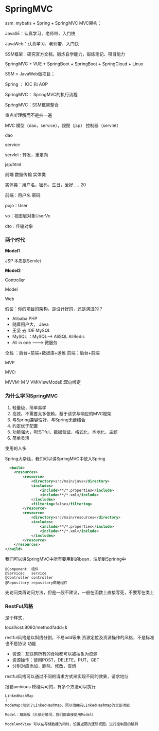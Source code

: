 # SpringMVC

ssm: mybatis + Spring + SpringMVC	MVC架构：

JavaSE：认真学习，老师带，入门快

JavaWeb：认真学习，老师带，入门快

SSM框架：研究官方文档，锻炼自学能力，锻炼笔记、项目能力



SpringMVC + VUE + SpringBoot + SpringBoot + SpringCloud + Linux



SSM = JavaWeb做项目；



Spring ： IOC 和 AOP



SpringMVC： SpringMVC的执行流程



SpringMVC：SSM框架整合



重点听理解而不是抄一遍



MVC 模型（dao，service），视图（jsp） 控制器（servlet）



dao

service

servlet	: 转发，重定向

jsp/html



前端 数据传输 实体类

实体类：用户名，密码，生日，爱好……20

前端：用户名 密码



pojo：User

vo：视图层对象UserVo

dto：传输对象



### 两个时代

**Model1**

JSP 本质是Servlet

**Model2**

Controller

Model

Web



假设：你的项目的架构，是设计好的，还是演进的？

- Alibaba PHP
- 随着用户大， Java
- 王坚 去  IOE MySQL
- MySQL ：MySQL--> AliSQL AliRedis
- All in one ---> 微服务


全栈  ：后台+前端+数据库+运维
前端：后台+前端

MVP 

MVC:

MVVM: M V VM(ViewModel):双向绑定 


### 为什么学习SpringMVC
1. 轻量级，简单易学
2. 高效，不需要太多依赖，基于请求与响应的MVC框架
3. 与Spring兼容性好，与Spring无缝结合
4. 约定优于配置
5. 功能强大，RESTful、数据验证、格式化、本地化、主题
6. 简单灵活

使用的人多


Spring大杂烩，我们可以讲SpringMVC中放入Spring

```xml
  <build>
    <resources>
        <resource>
            <directory>src/main/java</directory>
            <includes>
                <include>**/*.properties</include>
                <include>**/*.xml</include>
            </includes>
            <filtering>false</filtering>
        </resource>
        <resource>
            <directory>src/main/resources</directory>
            <includes>
                <include>**/*.properties</include>
                <include>**/*.xml</include>
            </includes>
        </resource>
    </resources>
</build>
```

我们可以讲SpringMVC中所有要用到的bean，注册到Sprinng中
```
@Component  组件
@Servicec   service
@Controller controller
@Repository repository都是组件
```

先访问类再访问方法，但是一般不建议，一般在函数上直接写死，不要写在类上

### RestFul风格
是个样式，

localhost:8080/method?add=&

restful风格是以斜线分割，不易add等来
资源定位及资源操作的风格，不是标准也不是协议
功能
- 资源：互联网所有的食物都可以被抽象为资源
- 资源操作：使用POST，DELETE，PUT，GET
- 分别对应添加，删除，修改，查询

restful风格可以通过不同的请求方式来实现不同的效果，请求地址

报错ambious 模棱两可的，有多个方法可以执行
```
LinkedHashMap
|
ModeMap:继承了LinkedHashMap，所以他拥有LInkedHashMap的全部功能

Model：精简版（大部分情况，我们都直接使用Model）

ModelAndView 可以在存储数据的同时，设置返回的逻辑视图，进行控制层的跳转
```
